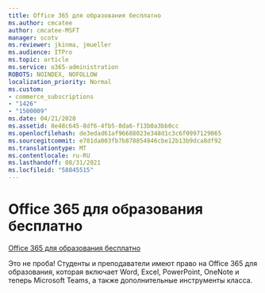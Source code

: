 ```yaml
---
title: Office 365 для образования бесплатно
ms.author: cmcatee
author: cmcatee-MSFT
manager: scotv
ms.reviewer: jkinma, jmueller
ms.audience: ITPro
ms.topic: article
ms.service: o365-administration
ROBOTS: NOINDEX, NOFOLLOW
localization_priority: Normal
ms.custom:
- commerce_subscriptions
- "1426"
- "1500009"
ms.date: 04/21/2020
ms.assetid: 8e48c645-8df6-4fb5-8da6-f13b0a3bb0cc
ms.openlocfilehash: de3edad61af96688023e348d1c3c6f0997129065
ms.sourcegitcommit: e781da003fb7b878854846cbe12b13b9dca8df92
ms.translationtype: MT
ms.contentlocale: ru-RU
ms.lasthandoff: 08/31/2021
ms.locfileid: "58845515"
---
```

# <a name="office-365-education-for-free"></a>Office 365 для образования бесплатно

[Office 365 для образования бесплатно](https://products.office.com/student/office-in-education?ms.officeurl=students)
  
Это не проба! Студенты и преподаватели имеют право на Office 365 для образования, которая включает Word, Excel, PowerPoint, OneNote и теперь Microsoft Teams, а также дополнительные инструменты класса.